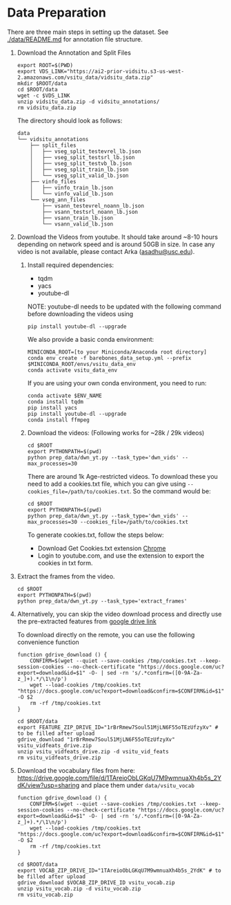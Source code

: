 # Data Preparation

There are three main steps in setting up the dataset. See [./data/README.md]('./data/README.md') for annotation file structure.

1.  Download the Annotation and Split Files
    ```
    export ROOT=$(PWD)
    export VDS_LINK="https://ai2-prior-vidsitu.s3-us-west-2.amazonaws.com/vsitu_data/vidsitu_data.zip"
    mkdir $ROOT/data
    cd $ROOT/data
    wget -c $VDS_LINK
    unzip vidsitu_data.zip -d vidsitu_annotations/
    rm vidsitu_data.zip
    ```

    The directory should look as follows:

    ```
    data
    └── vidsitu_annotations
        ├── split_files
        │   ├── vseg_split_testevrel_lb.json
        │   ├── vseg_split_testsrl_lb.json
        │   ├── vseg_split_testvb_lb.json
        │   ├── vseg_split_train_lb.json
        │   └── vseg_split_valid_lb.json
        ├── vinfo_files
        │   ├── vinfo_train_lb.json
        │   └── vinfo_valid_lb.json
        └── vseg_ann_files
            ├── vsann_testevrel_noann_lb.json
            ├── vsann_testsrl_noann_lb.json
            ├── vsann_train_lb.json
            └── vsann_valid_lb.json
    ```

1.  Download the Videos from youtube. It should take around ~8-10 hours depending on network speed and is around 50GB in size.
    In case any video is not available, please contact Arka (asadhu@usc.edu).

    1. Install required dependencies:

        - tqdm
        - yacs
        - youtube-dl

        NOTE: youtube-dl needs to be updated with the following command before downloading the videos using

        ```
        pip install youtube-dl --upgrade
        ```

        We also provide a basic conda environment:
        ```
        MINICONDA_ROOT=[to your Miniconda/Anaconda root directory]
        conda env create -f barebones_data_setup.yml --prefix $MINICONDA_ROOT/envs/vsitu_data_env
        conda activate vsitu_data_env
        ```

        If you are using your own conda environment, you need to run:
        ```
        conda activate $ENV_NAME
        conda install tqdm
        pip install yacs
        pip install youtube-dl --upgrade
        conda install ffmpeg
        ```

    1. Download the videos: (Following works for ~28k / 29k videos)
        ```
        cd $ROOT
        export PYTHONPATH=$(pwd)
        python prep_data/dwn_yt.py --task_type='dwn_vids' --max_processes=30
        ```

        There are around 1k Age-restricted videos. To download these you need to add a cookies.txt file, which you can give using `--cookies_file=/path/to/cookies.txt`. So the command would be:

        ```
        cd $ROOT
        export PYTHONPATH=$(pwd)
        python prep_data/dwn_yt.py --task_type='dwn_vids' --max_processes=30 --cookies_file=/path/to/cookies.txt
        ```


        To generate cookies.txt, follow the steps below:
        + Download Get Cookies.txt extension [Chrome](https://chrome.google.com/webstore/detail/get-cookiestxt/bgaddhkoddajcdgocldbbfleckgcbcid)
        + Login to youtube.com, and use the extension to export the cookies in txt form.


1.  Extract the frames from the video.

    ```
    cd $ROOT
    export PYTHONPATH=$(pwd)
    python prep_data/dwn_yt.py --task_type='extract_frames'
    ```

1.  Alternatively, you can skip the video download process and directly use the pre-extracted features from [google drive link](https://drive.google.com/file/d/1rBrRmew7Soul51MjLN6F55oTEzUfzyXv/view)

    To download directly on the remote, you can use the following convenience function

    ```
    function gdrive_download () {
        CONFIRM=$(wget --quiet --save-cookies /tmp/cookies.txt --keep-session-cookies --no-check-certificate "https://docs.google.com/uc?export=download&id=$1" -O- | sed -rn 's/.*confirm=([0-9A-Za-z_]+).*/\1\n/p')
        wget --load-cookies /tmp/cookies.txt "https://docs.google.com/uc?export=download&confirm=$CONFIRM&id=$1" -O $2
        rm -rf /tmp/cookies.txt
    }

    cd $ROOT/data
    export FEATURE_ZIP_DRIVE_ID="1rBrRmew7Soul51MjLN6F55oTEzUfzyXv" # to be filled after upload
    gdrive_download "1rBrRmew7Soul51MjLN6F55oTEzUfzyXv" vsitu_vidfeats_drive.zip
    unzip vsitu_vidfeats_drive.zip -d vsitu_vid_feats
    rm vsitu_vidfeats_drive.zip
    ```

1. Download the vocabulary files from here: https://drive.google.com/file/d/1TAreioObLGKqU7M9wmnuaXh4b5s_2YdK/view?usp=sharing and place them under `data/vsitu_vocab`
    ```
    function gdrive_download () {
        CONFIRM=$(wget --quiet --save-cookies /tmp/cookies.txt --keep-session-cookies --no-check-certificate "https://docs.google.com/uc?export=download&id=$1" -O- | sed -rn 's/.*confirm=([0-9A-Za-z_]+).*/\1\n/p')
        wget --load-cookies /tmp/cookies.txt "https://docs.google.com/uc?export=download&confirm=$CONFIRM&id=$1" -O $2
        rm -rf /tmp/cookies.txt
    }

    cd $ROOT/data
    export VOCAB_ZIP_DRIVE_ID="1TAreioObLGKqU7M9wmnuaXh4b5s_2YdK" # to be filled after upload
    gdrive_download $VOCAB_ZIP_DRIVE_ID vsitu_vocab.zip
    unzip vsitu_vocab.zip -d vsitu_vocab.zip
    rm vsitu_vocab.zip
    ```
